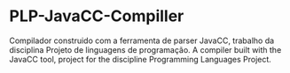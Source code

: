 # PLP-JavaCC-Compiller

Compilador construido com a ferramenta de parser JavaCC, trabalho da disciplina Projeto de linguagens de programação.
A compiler built with the JavaCC tool, project for the discipline Programming Languages Project.
